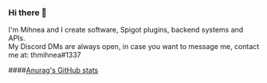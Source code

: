 ### Hi there 👋
I'm Mihnea and I create software, Spigot plugins, backend systems and APIs.  
My Discord DMs are always open, in case you want to message me, contact me at: thmihnea#1337  
  
####[Anurag's GitHub stats](https://github-readme-stats.vercel.app/api?username=thmihnea&show_icons=true&theme=radical)

<!--
**thmihnea/thmihnea** is a ✨ _special_ ✨ repository because its `README.md` (this file) appears on your GitHub profile.

Here are some ideas to get you started:

- 🔭 I’m currently working on ...
- 🌱 I’m currently learning ...
- 👯 I’m looking to collaborate on ...
- 🤔 I’m looking for help with ...
- 💬 Ask me about ...
- 📫 How to reach me: ...
- 😄 Pronouns: ...
- ⚡ Fun fact: ...
-->
